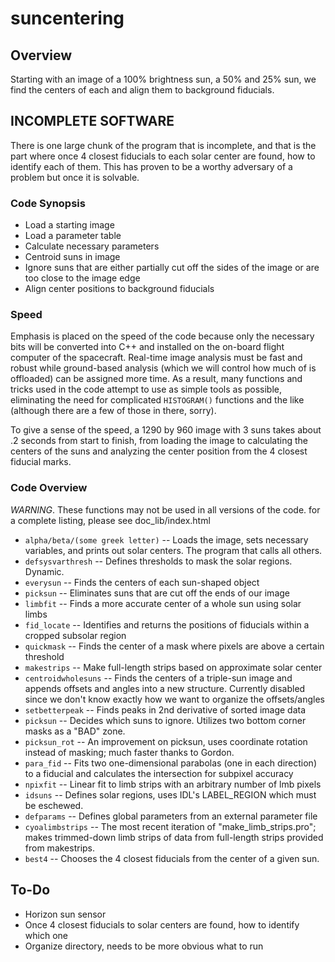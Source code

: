 suncentering
=============

Overview
-------
Starting with an image of a 100% brightness sun, a 50% and 25% sun, we find the centers of each and align them to background fiducials. 


## INCOMPLETE SOFTWARE

There is one large chunk of the program that is incomplete, and that is the part where once 4 closest fiducials to each solar center are found, how to identify each of them. This has proven to be a worthy adversary of a problem but once it is solvable. 


### Code Synopsis

* Load a starting image
* Load a parameter table
* Calculate necessary parameters 
* Centroid suns in image
* Ignore suns that are either partially cut off the sides of the image or are too close to the image edge
* Align center positions to background fiducials

### Speed

Emphasis is placed on the speed of the code because only the necessary bits will be converted into C++ and installed on the on-board flight computer of the spacecraft. Real-time image analysis must be fast and robust while ground-based analysis (which we will control how much of is offloaded) can be assigned more time. As a result, many functions and tricks used in the code attempt to use as simple tools as possible, eliminating the need for complicated `HISTOGRAM()` functions and the like (although there are a few of those in there, sorry). 

To give a sense of the speed, a 1290 by 960 image with 3 suns takes about .2 seconds from start to finish, from loading the image to calculating the centers of the suns and analyzing the center position from the 4 closest fiducial marks. 

### Code Overview

*WARNING*. These functions may not be used in all versions of the code. for a complete listing, please see doc_lib/index.html

* `alpha/beta/(some greek letter)` -- Loads the image, sets necessary variables, and prints out solar centers. The program that calls all others.
* `defsysvarthresh` -- Defines thresholds to mask the solar regions. Dynamic.
* `everysun` -- Finds the centers of each sun-shaped object
* `picksun` -- Eliminates suns that are cut off the ends of our image
* `limbfit` -- Finds a more accurate center of a whole sun using solar limbs
* `fid_locate` -- Identifies and returns the positions of fiducials within a cropped subsolar region
* `quickmask` -- Finds the center of a mask where pixels are above a certain threshold
* `makestrips` -- Make full-length strips based on approximate solar center
* `centroidwholesuns` -- Finds the centers of a triple-sun image and appends offsets and angles into a new structure. Currently disabled since we don't know exactly how we want to organize the offsets/angles
* `setbetterpeak` -- Finds peaks in 2nd derivative of sorted image data
* `picksun` -- Decides which suns to ignore. Utilizes two bottom corner masks as a "BAD" zone. 
* `picksun_rot` -- An improvement on picksun, uses coordinate rotation instead of masking; much faster thanks to Gordon.
* `para_fid` -- Fits two one-dimensional parabolas (one in each direction) to a fiducial and calculates the intersection for subpixel accuracy
* `npixfit` -- Linear fit to limb strips with an arbitrary number of lmb pixels
* `idsuns` -- Defines solar regions, uses IDL's LABEL_REGION which must be eschewed.
* `defparams` -- Defines global parameters from an external parameter file
* `cyoalimbstrips` -- The most recent iteration of "make_limb_strips.pro"; makes trimmed-down limb strips of data from full-length strips provided from makestrips.
* `best4` -- Chooses the 4 closest fiducials from the center of a given sun.


To-Do
-------
* Horizon sun sensor
* Once 4 closest fiducials to solar centers are found, how to identify which one
* Organize directory, needs to be more obvious what to run


<!-- Analysis programs that fit polynomials to edges of slats in a mask iamge
abundle.pro
hbundle.pro
bundle.pro -->